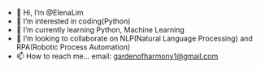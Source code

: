 - 👋 Hi, I’m @ElenaLim
- 👀 I’m interested in coding(Python)
- 🌱 I’m currently learning Python, Machine Learning
- 💞️ I’m looking to collaborate on NLP(Natural Language Processing) and RPA(Robotic Process Automation)
- 📫 How to reach me... email: gardenofharmony1@gmail.com

<!---
ElenaLim/ElenaLim is a ✨ special ✨ repository because its `README.md` (this file) appears on your GitHub profile.
You can click the Preview link to take a look at your changes.
--->
